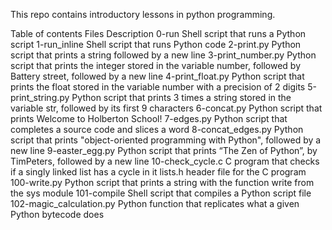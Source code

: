 This repo contains introductory lessons in python programming.


Table of contents
Files Description
0-run Shell script that runs a Python script
1-run_inline	   Shell script that runs Python code
2-print.py	   Python script that prints a string followed by a new line
3-print_number.py  Python script that prints the integer stored in the variable number, followed by Battery street, followed by a new line
4-print_float.py   Python script that prints the float stored in the variable number with a precision of 2 digits
5-print_string.py  Python script that prints 3 times a string stored in the variable str, followed by its first 9 characters
6-concat.py	   Python script that prints Welcome to Holberton School!
7-edges.py	   Python script that completes a source code and slices a word
8-concat_edges.py  Python script that prints "object-oriented programming with Python", followed by a new line
9-easter_egg.py	   Python script that prints “The Zen of Python”, by TimPeters, followed by a new line
10-check_cycle.c   C program that checks if a singly linked list has a cycle in it
lists.h		   header file for the C program
100-write.py	   Python script that prints a string with the function write from the sys module
101-compile	   Shell script that compiles a Python script file
102-magic_calculation.py Python function that replicates what a given Python bytecode does